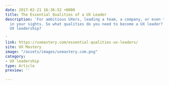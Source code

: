 ```yaml
---
date: 2017-02-21 16:36:52 +0000
title: The Essential Qualities of a UX Leader
description: 'For ambitious UXers, leading a team, a company, or even the field, is probably
  in your sights. So what qualities do you need to become a UX leader? And what defines
  UX leadership?

'
link: https://uxmastery.com/essential-qualities-ux-leaders/
site: UX Mastery
image: "/assets/images/uxmastery.com.png"
category:
- UX leadership
type: Article
preview: ''

---
```


